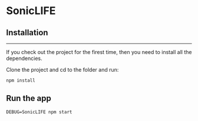 # SonicLIFE

## Installation
------------------
If you check out the project for the firest time, then you need to install all the dependencies.

Clone the project and cd to the folder and run:

~~~
npm install
~~~

## Run the app

~~~
DEBUG=SonicLIFE npm start
~~~
